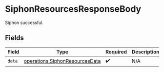 # SiphonResourcesResponseBody

Siphon successful.


## Fields

| Field                                                                            | Type                                                                             | Required                                                                         | Description                                                                      |
| -------------------------------------------------------------------------------- | -------------------------------------------------------------------------------- | -------------------------------------------------------------------------------- | -------------------------------------------------------------------------------- |
| `data`                                                                           | [operations.SiphonResourcesData](../../models/operations/siphonresourcesdata.md) | :heavy_check_mark:                                                               | N/A                                                                              |